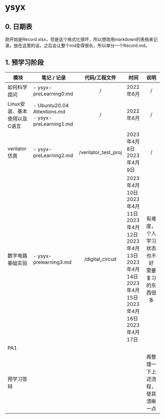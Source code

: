 # ysyx

## 0. 日期表

刚开始是Record.xlsx，但是这个格式化很坏，所以想改用markdown的表格来记录。放在这里的话，之后会让整个md变得很长，所以单分一个Record.md。

## 1. 预学习阶段

| 模块                         | 笔记 / 记录                                             |    代码/工程文件    | 时间                                                                                                                                               |                        说明                        |
| ---------------------------- | ------------------------------------------------------- | :------------------: | -------------------------------------------------------------------------------------------------------------------------------------------------- | :------------------------------------------------: |
| 如何科学提问                 | - ysyx-preLearning0.md                                  |          /          | 2022年6月                                                                                                                                          |                         /                         |
| Linux安装、基本使用以及C语言 | - Ubuntu20.04 Attentions.md<br />- ysyx-preLearning1.md |          /          | 2022年6月                                                                                                                                          |                         /                         |
| verilator仿真                | - ysyx-preLearning2.md                                  | /verilator_test_proj | 2023年4月8日<br />2023年4月9日                                                                                                                     |                         /                         |
| 数字电路基础实验             | - ysyx-prelearning3.md                                  |   /digital_circuit   | 2023年4月10日<br />2023年4月11日<br />2023年4月12日<br />2023年4月13日<br />2023年4月14日<br />2023年4月15日<br />2023年4月16日<br />2023年4月17日 | 有难度，个人学习状态也不好<br />需要复习的东西很多 |
| PA1                          |                                                         |                      |                                                                                                                                                    |                                                    |
| 预学习答辩                   |                                                         |                      |                                                                                                                                                    |          再整理一下上述流程，使其清晰一点          |
